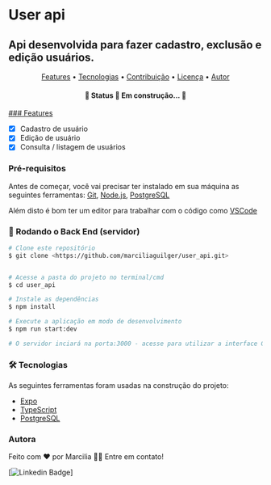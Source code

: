 
# User api

## Api desenvolvida para fazer cadastro, exclusão e edição usuários.

<p align="center">
 <a href="#features">Features</a> • 
 <a href="#tecnologias">Tecnologias</a> • 
 <a href="#contribuicao">Contribuição</a> • 
 <a href="#licenc-a">Licença</a> • 
 <a href="#autor">Autor</a>
</p>

<h4 align="center"> 
	🚧  Status 🚀 Em construção...  🚧
</h4>

<a href="#features">### Features</a>


- [x] Cadastro de usuário
- [x] Edição de usuário
- [x] Consulta / listagem de usuários

### Pré-requisitos

Antes de começar, você vai precisar ter instalado em sua máquina as seguintes ferramentas:
[Git](https://git-scm.com), 
[Node.js](https://nodejs.org/en/),
[PostgreSQL](https://www.postgresql.org/)

Além disto é bom ter um editor para trabalhar com o código como [VSCode](https://code.visualstudio.com/)

### 🎲 Rodando o Back End (servidor)

```bash
# Clone este repositório
$ git clone <https://github.com/marciliaguilger/user_api.git>


# Acesse a pasta do projeto no terminal/cmd
$ cd user_api

# Instale as dependências
$ npm install

# Execute a aplicação em modo de desenvolvimento
$ npm run start:dev

# O servidor inciará na porta:3000 - acesse para utilizar a interface GraphQL <http://localhost:3000/graphql>
```

### 🛠 Tecnologias

As seguintes ferramentas foram usadas na construção do projeto:

- [Expo](https://nestjs.com/)
- [TypeScript](https://www.typescriptlang.org/)
- [PostgreSQL](https://www.postgresql.org/)

### Autora

Feito com ❤️ por Marcilia 👋🏽 Entre em contato!

[![Linkedin Badge](https://img.shields.io/badge/-Marcilia-blue?style=flat-square&logo=Linkedin&logoColor=white&link=https://www.linkedin.com/in/marcilia-guilger-62661933/)]
